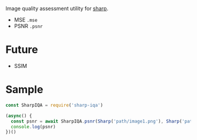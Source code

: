 Image quality assessment utility for [sharp](https://www.npmjs.com/package/sharp).

* MSE `.mse`
* PSNR `.psnr`

# Future

* SSIM

# Sample

```js
const SharpIQA = require('sharp-iqa')

(async() {
  const psnr = await SharpIQA.psnr(Sharp('path/image1.png'), Sharp('path/image2.png'))
  console.log(psnr)
})()
```